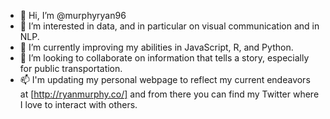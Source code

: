 - 👋 Hi, I’m @murphyryan96
- 👀 I’m interested in data, and in particular on visual communication and in NLP.
- 🌱 I’m currently improving my abilities in JavaScript, R, and Python.
- 💞️ I’m looking to collaborate on information that tells a story, especially for public transportation.
- 📫 I'm updating my personal webpage to reflect my current endeavors at [http://ryanmurphy.co/] and from there you can find my Twitter where I love to interact with others.

<!---
murphyryan96/murphyryan96 is a ✨ special ✨ repository because its `README.md` (this file) appears on your GitHub profile.
You can click the Preview link to take a look at your changes.
--->
